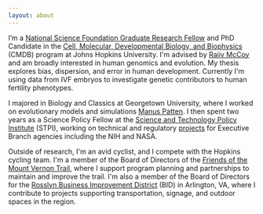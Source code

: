 ```yaml
---
layout: about
---
```


I’m a [National Science Foundation Graduate Research Fellow](https://nsfgrfp.org/) and PhD Candidate in the [Cell, Molecular, Developmental Biology, and Biophysics](https://cmdb.jhu.edu/) (CMDB) program at Johns Hopkins University. I'm advised by [Rajiv McCoy](https://mccoy-lab.org/) and am broadly interested in human genomics and evolution. My thesis explores bias, dispersion, and error in human development. Currently I'm using data from IVF embryos to investigate genetic contributors to human fertility phenotypes.

I majored in Biology and Classics at Georgetown University, where I worked on evolutionary models and simulations [Manus Patten](https://www.pattenlab.com/). I then spent two years as a Science Policy Fellow at the [Science and Technology Policy Institute](https://www.ida.org/en/ida-ffrdcs/science-and-technology-policy-institute) (STPI), working on technical and regulatory [projects](https://scarioscia.github.io/2023-01-25/science-policy) for Executive Branch agencies including the NIH and NASA.

Outside of research, I'm an avid cyclist, and I compete with the Hopkins cycling team. I'm a member of the Board of Directors of the [Friends of the Mount Vernon Trail](https://mountvernontrail.org/), where I support program planning and partnerships to maintain and improve the trail. I'm also a member of the Board of Directors for the [Rosslyn Business Improvement District](https://www.rosslynva.org/) (BID) in Arlington, VA, where I contribute to projects supporting transportation, signage, and outdoor spaces in the region. 
